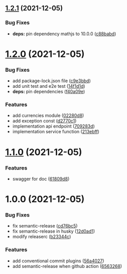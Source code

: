 ## [1.2.1](https://github.com/jeremy60607/nestjs-exchange-currencies/compare/v1.2.0...v1.2.1) (2021-12-05)


### Bug Fixes

* **deps:** pin dependency mathjs to 10.0.0 ([c88babd](https://github.com/jeremy60607/nestjs-exchange-currencies/commit/c88babdc46461d57a8e2e7a5f995edf29b8fdf50))

# [1.2.0](https://github.com/jeremy60607/nestjs-exchange-currencies/compare/v1.1.0...v1.2.0) (2021-12-05)


### Bug Fixes

* add package-lock.json file ([c9e3bbd](https://github.com/jeremy60607/nestjs-exchange-currencies/commit/c9e3bbde991bf67e503bfa5ecf4674ad90244777))
* add unit test and e2e test ([14f1d1d](https://github.com/jeremy60607/nestjs-exchange-currencies/commit/14f1d1da72ab68e7d414d2a8f3780354f24baf50))
* **deps:** pin dependencies ([f40a09e](https://github.com/jeremy60607/nestjs-exchange-currencies/commit/f40a09e111a67670745a126d07687bdf2db56c99))


### Features

* add currencies module ([02280d8](https://github.com/jeremy60607/nestjs-exchange-currencies/commit/02280d87d11fd602534e00243e90748f14317b17))
* add exception const ([d2770c1](https://github.com/jeremy60607/nestjs-exchange-currencies/commit/d2770c116aea1325e2c7d7e621fc7a74d380fbf7))
* implementation api endpoint ([709283d](https://github.com/jeremy60607/nestjs-exchange-currencies/commit/709283d625202ccfeccb860af9500c6965e82c8d))
* implementation service function ([213ebff](https://github.com/jeremy60607/nestjs-exchange-currencies/commit/213ebff760661cc86ef2160126c17d660fcfc81e))

# [1.1.0](https://github.com/jeremy60607/nestjs-exchange-currencies/compare/v1.0.0...v1.1.0) (2021-12-05)


### Features

* swagger for doc ([61809d8](https://github.com/jeremy60607/nestjs-exchange-currencies/commit/61809d8dd34ee364b4a9172593b95fb741139c3f))

# 1.0.0 (2021-12-05)


### Bug Fixes

* fix semantic-release ([cd76bc5](https://github.com/jeremy60607/nestjs-exchange-currencies/commit/cd76bc587dbd49f62a013270ae3826398a26de75))
* fix semantic-release in husky ([12d0ad1](https://github.com/jeremy60607/nestjs-exchange-currencies/commit/12d0ad1285ae008edce4ac16f3eb12601149e288))
* modify releaserc ([b23344c](https://github.com/jeremy60607/nestjs-exchange-currencies/commit/b23344c905f5661973d9881d023c2ee9565bbcc9))


### Features

* add conventional commit plugins ([56a4027](https://github.com/jeremy60607/nestjs-exchange-currencies/commit/56a4027fa37df54bd2b593fd053ee20c9a313e9d))
* add semantic-release when github action ([6563268](https://github.com/jeremy60607/nestjs-exchange-currencies/commit/656326802247b4e3d7bc3ac75f5813420854e8bb))
